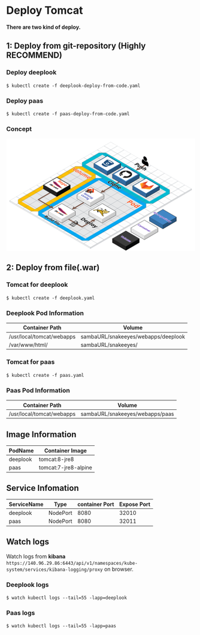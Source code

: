 # Deploy Tomcat

**There are two kind of deploy.**

## 1: Deploy from git-repository (Highly RECOMMEND)

### Deploy deeplook
```shell
$ kubectl create -f deeplook-deploy-from-code.yaml
```

### Deploy paas
```shell
$ kubectl create -f paas-deploy-from-code.yaml
```

### Concept

![alt text](/Images/Deploy_from_code.png "Deploy From Code")

## 2: Deploy from file(.war)

### Tomcat for deeplook
```shell
$ kubectl create -f deeplook.yaml
```
### Deeplook Pod Information

|Container Path|Volume|
|-|-|
|/usr/local/tomcat/webapps|sambaURL/snakeeyes/webapps/deeplook|
|/var/www/html/|sambaURL/snakeeyes/|

### Tomcat for paas
```shell
$ kubectl create -f paas.yaml
```
### Paas Pod Information
|Container Path|Volume|
|-|-|
|/usr/local/tomcat/webapps|sambaURL/snakeeyes/webapps/paas|

## Image Information
|PodName|Container Image|
|-|-|
|deeplook|tomcat:8-jre8|
|paas|tomcat:7-jre8-alpine|

## Service Infomation
|ServiceName|Type|container Port|Expose Port|
|-|-|-|-|
|deeplook|NodePort|8080|32010|
|paas|NodePort|8080|32011|

## Watch logs

Watch logs from **kibana**
`https://140.96.29.86:6443/api/v1/namespaces/kube-system/services/kibana-logging/proxy` on browser.

### Deeplook logs
```shell
$ watch kubectl logs --tail=55 -lapp=deeplook 
```

### Paas logs
```shell
$ watch kubectl logs --tail=55 -lapp=paas 
```